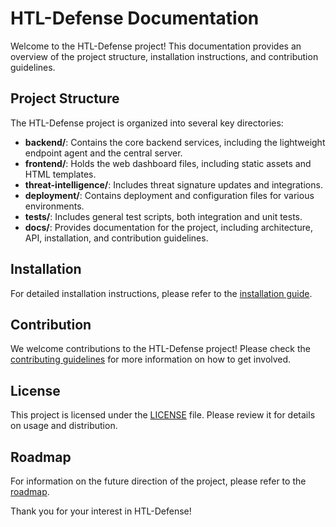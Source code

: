 # HTL-Defense Documentation

Welcome to the HTL-Defense project! This documentation provides an overview of the project structure, installation instructions, and contribution guidelines.

## Project Structure

The HTL-Defense project is organized into several key directories:

- **backend/**: Contains the core backend services, including the lightweight endpoint agent and the central server.
- **frontend/**: Holds the web dashboard files, including static assets and HTML templates.
- **threat-intelligence/**: Includes threat signature updates and integrations.
- **deployment/**: Contains deployment and configuration files for various environments.
- **tests/**: Includes general test scripts, both integration and unit tests.
- **docs/**: Provides documentation for the project, including architecture, API, installation, and contribution guidelines.

## Installation

For detailed installation instructions, please refer to the [installation guide](installation.md).

## Contribution

We welcome contributions to the HTL-Defense project! Please check the [contributing guidelines](contributing.md) for more information on how to get involved.

## License

This project is licensed under the [LICENSE](LICENSE) file. Please review it for details on usage and distribution.

## Roadmap

For information on the future direction of the project, please refer to the [roadmap](roadmap.md).

Thank you for your interest in HTL-Defense!